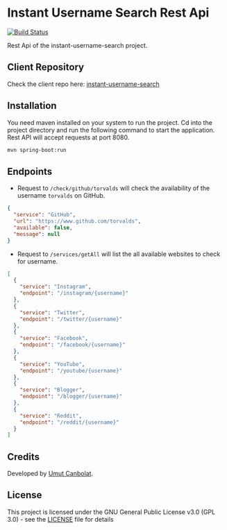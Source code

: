 # Instant Username Search Rest Api
[![Build Status](https://travis-ci.org/instant-username-search/instant-username-search-api.svg?branch=master)](https://travis-ci.org/umutcanbolat/instant-username-search-api)

Rest Api of the instant-username-search project.

## Client Repository
Check the client repo here: 
[instant-username-search](https://github.com/umutcanbolat/instant-username-search)


## Installation

You need maven installed on your system to run the project. Cd into the project directory and run the following command to start the application. Rest API will accept requests at port 8080.

```sh
mvn spring-boot:run
```

## Endpoints

- Request to `/check/github/torvalds` will check the availability of the username `torvalds` on GitHub.
```json
{
  "service": "GitHub",
  "url": "https://www.github.com/torvalds",
  "available": false,
  "message": null
}
```

- Request to `/services/getAll` will list the all available websites to check for username.

```json
[
  {
    "service": "Instagram",
    "endpoint": "/instagram/{username}"
  },
  {
    "service": "Twitter",
    "endpoint": "/twitter/{username}"
  },
  {
    "service": "Facebook",
    "endpoint": "/facebook/{username}"
  },
  {
    "service": "YouTube",
    "endpoint": "/youtube/{username}"
  },
  {
    "service": "Blogger",
    "endpoint": "/blogger/{username}"
  },
  {
    "service": "Reddit",
    "endpoint": "/reddit/{username}"
  }
]
```



## Credits
Developed by [Umut Canbolat](https://github.com/umutcanbolat).

## License
This project is licensed under the GNU General Public License v3.0 (GPL 3.0) - see the [LICENSE](LICENSE) file for details
